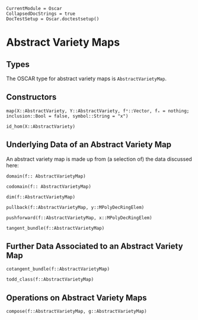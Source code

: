 ```@meta
CurrentModule = Oscar
CollapsedDocStrings = true
DocTestSetup = Oscar.doctestsetup()
```

# Abstract Variety Maps

## Types

The OSCAR type for abstract variety maps is `AbstractVarietyMap`.

## Constructors

```@docs
map(X::AbstractVariety, Y::AbstractVariety, fˣ::Vector, fₓ = nothing; inclusion::Bool = false, symbol::String = "x")
```

```@docs
id_hom(X::AbstractVariety)
```

## Underlying Data of an Abstract Variety Map

An abstract variety map is made up from (a selection of) the data discussed here:

```@docs
domain(f:: AbstractVarietyMap)
```

```@docs
codomain(f:: AbstractVarietyMap)
```

```@docs
dim(f::AbstractVarietyMap)
```

```@docs
pullback(f::AbstractVarietyMap, y::MPolyDecRingElem)
```

```@docs
pushforward(f::AbstractVarietyMap, x::MPolyDecRingElem)
```

```@docs
tangent_bundle(f::AbstractVarietyMap)
```

## Further Data Associated to an Abstract Variety Map

```@docs
cotangent_bundle(f::AbstractVarietyMap)
```

```@docs
todd_class(f::AbstractVarietyMap)
```

## Operations on Abstract Variety Maps

```@docs
compose(f::AbstractVarietyMap, g::AbstractVarietyMap)
```

